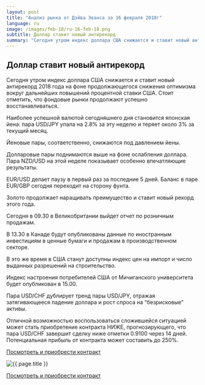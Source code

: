```yaml
---
layout: post
title: "Анализ рынка от Дэйва Эванса за 16 февраля 2018г"
language: ru
image: /images/feb-18/ru-16-feb-18.png
subtitle: Доллар ставит новый антирекорд
summary: "Сегодня утром индекс доллара США снижается и ставит новый антирекорд 2018 года на фоне продолжающегося снижения оптимизма вокруг дальнейших повышений процентной ставки США"
---
```

##  Доллар ставит новый антирекорд

Сегодня утром индекс доллара США снижается и ставит новый антирекорд 2018 года на фоне продолжающегося снижения оптимизма вокруг дальнейших повышений процентной ставки США. Стоит отметить, что фондовые рынки продолжают успешно восстанавливаться.

Наиболее успешной валютой сегодняшнего дня становится японская йена: пара USD/JPY упала на 2.8% за эту неделю и теряет около 3% за текущий месяц.

Йеновые пары, соответственно, снижаются под давлением йены.

Долларовые пары поднимаются выше на фоне ослабления доллара. Пара NZD/USD на этой неделе показывает особенно впечатляющие результаты.

EUR/USD делает паузу в первый раз за последние 5 дней. Баланс в паре EUR/GBP сегодня переходит на сторону фунта.

Золото продолжает наращивать преимущество и ставит новый рекорд этого года.
 
 
Сегодня в 09.30 в Великобритании выйдет отчет по розничным продажам.

В 13.30 в Канаде будут опубликованы данные по иностранным инвестициям в ценные бумаги и продажам в производственном секторе.

В это же время в США станут доступны индекс цен на импорт и число выданных разрешений на строительство.

Индекс настроения потребителей США от Мичиганского университета будет опубликован в 15.00.
 
 
Пара USD/CHF дублирует тренд пары USD/JPY, отражая затягивающееся падение доллара и рост спроса на “безрисковые” активы.

Отличной возможностью воспользоваться сложившейся ситуацией может стать приобретение контракта НИЖЕ, прогнозирующего, что пара USD/CHF завершит сделку ниже отметки 0.9100 через 14 дней. Потенциальная прибыль от контракта может составить до 250%.

<a href="http://record.binary.com/_bivVDfg8lHux76XffYA0JmNd7ZgqdRLk/1/market=forex&underlying=frxUSDCHF&formname=higherlower&duration_amount=14&duration_units=d&amount=10&amount_type=payout&expiry_type=duration&barrier=0.9100&s=1&t=AGAo0wZxiuWVUSIZnKLQvZ0co5lt24DG" target="_blank">Посмотреть и приобрести контракт</a>

<img src="{{ site.url }}/images/feb-18/ru-16-feb-18.png" alt="{{ page.title }}"  title="{{ page.title }}">

<a href="%LINK%%?https://www.binary.com/d/trade.cgi?market=forex&underlying=frxUSDCHF&formname=higherlower&duration_amount=14&duration_units=d&amount=10&amount_type=payout&expiry_type=duration&barrier=0.9100&s=1&t=AGAo0wZxiuWVUSIZnKLQvZ0co5lt24DG" target="_blank">Посмотреть и приобрести контракт</a>
